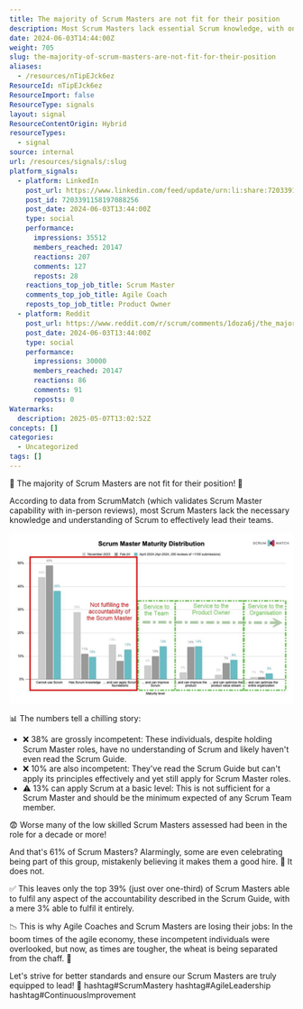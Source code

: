```yaml
---
title: The majority of Scrum Masters are not fit for their position
description: Most Scrum Masters lack essential Scrum knowledge, with only 39% meeting core standards. Poor competency threatens team success and highlights the need for better training.
date: 2024-06-03T14:44:00Z
weight: 705
slug: the-majority-of-scrum-masters-are-not-fit-for-their-position
aliases:
  - /resources/nTipEJck6ez
ResourceId: nTipEJck6ez
ResourceImport: false
ResourceType: signals
layout: signal
ResourceContentOrigin: Hybrid
resourceTypes:
  - signal
source: internal
url: /resources/signals/:slug
platform_signals:
  - platform: LinkedIn
    post_url: https://www.linkedin.com/feed/update/urn:li:share:7203391158197088256
    post_id: 7203391158197088256
    post_date: 2024-06-03T13:44:00Z
    type: social
    performance:
      impressions: 35512
      members_reached: 20147
      reactions: 207
      comments: 127
      reposts: 28
    reactions_top_job_title: Scrum Master
    comments_top_job_title: Agile Coach
    reposts_top_job_title: Product Owner
  - platform: Reddit
    post_url: https://www.reddit.com/r/scrum/comments/1doza6j/the_majority_of_scrum_masters_are_not_fit_for/
    post_date: 2024-06-03T13:44:00Z
    type: social
    performance:
      impressions: 30000
      members_reached: 20147
      reactions: 86
      comments: 91
      reposts: 0
Watermarks:
  description: 2025-05-07T13:02:52Z
concepts: []
categories:
  - Uncategorized
tags: []
---
```


🚨 The majority of Scrum Masters are not fit for their position! 🚨

According to data from ScrumMatch (which validates Scrum Master capability with in-person reviews), most Scrum Masters lack the necessary knowledge and understanding of Scrum to effectively lead their teams.

![Scrum Match Data](./images/1717422284084.jpg)

📊 The numbers tell a chilling story:

- ❌ 38% are grossly incompetent: These individuals, despite holding Scrum Master roles, have no understanding of Scrum and likely haven't even read the Scrum Guide.
- ❌ 10% are also incompetent: They've read the Scrum Guide but can't apply its principles effectively and yet still apply for Scrum Master roles.
- ⚠️ 13% can apply Scrum at a basic level: This is not sufficient for a Scrum Master and should be the minimum expected of any Scrum Team member.

😨 Worse many of the low skilled Scrum Masters assessed had been in the role for a decade or more!

And that's 61% of Scrum Masters? Alarmingly, some are even celebrating being part of this group, mistakenly believing it makes them a good hire.
🚫 It does not.

✅ This leaves only the top 39% (just over one-third) of Scrum Masters able to fulfil any aspect of the accountability described in the Scrum Guide, with a mere 3% able to fulfil it entirely.

📉 This is why Agile Coaches and Scrum Masters are losing their jobs: In the boom times of the agile economy, these incompetent individuals were overlooked, but now, as times are tougher, the wheat is being separated from the chaff. 🌾

Let's strive for better standards and ensure our Scrum Masters are truly equipped to lead! 💪 hashtag#ScrumMastery hashtag#AgileLeadership hashtag#ContinuousImprovement
